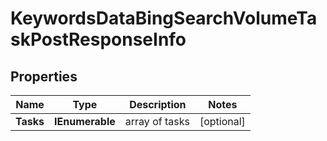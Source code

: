 # KeywordsDataBingSearchVolumeTaskPostResponseInfo


## Properties

| Name | Type | Description | Notes |
|------------ | ------------- | ------------- | -------------|
**Tasks** | **IEnumerable<KeywordsDataBingSearchVolumeTaskPostTaskInfo>** | array of tasks |[optional]|
